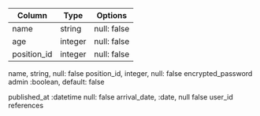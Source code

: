 

| Column      | Type       | Options                        |
| ----------- | ---------- | ------------------------------ |
| name        | string     | null: false                    |
| age         | integer    | null: false                    |
| position_id | integer    | null: false                    |






name, string, null: false
position_id, integer, null: false
encrypted_password
admin :boolean, default: false


published_at :datetime  null: false
arrival_date, :date, null false
 user_id references
